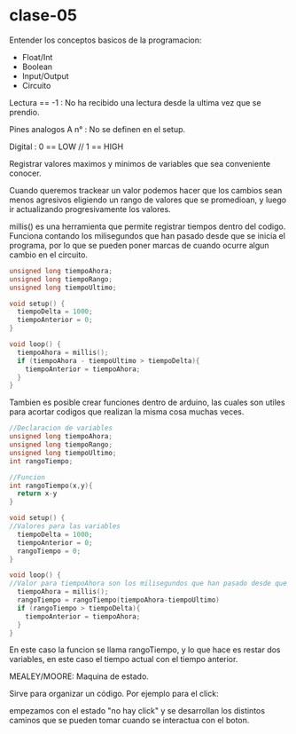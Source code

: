 # clase-05
Entender los conceptos basicos de la programacion:

- Float/Int
- Boolean
- Input/Output
- Circuito

Lectura == -1 : No ha recibido una lectura desde la ultima vez que se prendio.

Pines analogos A n° : No se definen en el setup.

Digital : 0 == LOW // 1 == HIGH

Registrar valores maximos y minimos de variables que sea conveniente conocer.

Cuando queremos trackear un valor podemos hacer que los cambios sean menos agresivos eligiendo un rango de valores que se promedioan, y luego ir actualizando progresivamente los valores.

millis() es una herramienta que permite registrar tiempos dentro del codigo. Funciona contando los milisegundos que han pasado desde que se inicia el programa, por lo que se pueden poner marcas de cuando ocurre algun cambio en el circuito.

```Cpp
unsigned long tiempoAhora;
unsigned long tiempoRango;
unsigned long tiempoUltimo;

void setup() {
  tiempoDelta = 1000;
  tiempoAnterior = 0;
}

void loop() {
  tiempoAhora = millis();
  if (tiempoAhora - tiempoUltimo > tiempoDelta){
    tiempoAnterior = tiempoAhora;
  }
}
```

Tambien es posible crear funciones dentro de arduino, las cuales son utiles para acortar codigos que realizan la misma cosa muchas veces.

```Cpp
//Declaracion de variables
unsigned long tiempoAhora;
unsigned long tiempoRango;
unsigned long tiempoUltimo;
int rangoTiempo;

//Funcion
int rangoTiempo(x,y){
  return x-y
}

void setup() {
//Valores para las variables
  tiempoDelta = 1000;
  tiempoAnterior = 0;
  rangoTiempo = 0;
}

void loop() {
//Valor para tiempoAhora son los milisegundos que han pasado desde que se prendio el arduino.
  tiempoAhora = millis();
  rangoTiempo = rangoTiempo(tiempoAhora-tiempoUltimo)
  if (rangoTiempo > tiempoDelta){
    tiempoAnterior = tiempoAhora;
  }
}
```

En este caso la funcion se llama rangoTiempo, y lo que hace es restar dos variables, en este caso el tiempo actual con el tiempo anterior.

MEALEY/MOORE: Maquina de estado.

Sirve para organizar un código.
Por ejemplo para el click:

empezamos con el estado "no hay click" y se desarrollan los distintos caminos que se pueden tomar cuando se interactua con el boton.


